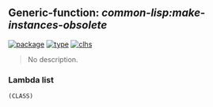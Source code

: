 ## Generic-function: ***common-lisp:make-instances-obsolete***
[![package](https://img.shields.io/badge/Package-COMMON--LISP-5f9ea0.svg?style=social&colorA=999999)](../) [![type](https://img.shields.io/badge/Type-Generic--Function-5f9ea0.svg?style=social&colorA=999999)](../#generic-function) [![clhs](https://img.shields.io/badge/CLHS-MAKE--INSTANCES--OBSOLETE-5f9ea0.svg?style=social&colorA=999999)](http://www.lispworks.com/documentation/HyperSpec/Body/f_mk_i_1.htm) 

> No description.

### Lambda list
```
(CLASS)
```
